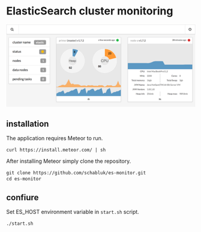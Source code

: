 # ElasticSearch cluster monitoring

![](https://raw.githubusercontent.com/schabluk/es-monitor/master/public/img/monitor.png)

## installation

The application requires Meteor to run.

```
curl https://install.meteor.com/ | sh
```

After installing Meteor simply clone the repository.

```
git clone https://github.com/schabluk/es-monitor.git
cd es-monitor
```

## confiure
Set ES_HOST environment variable in `start.sh` script.

```
./start.sh
```
